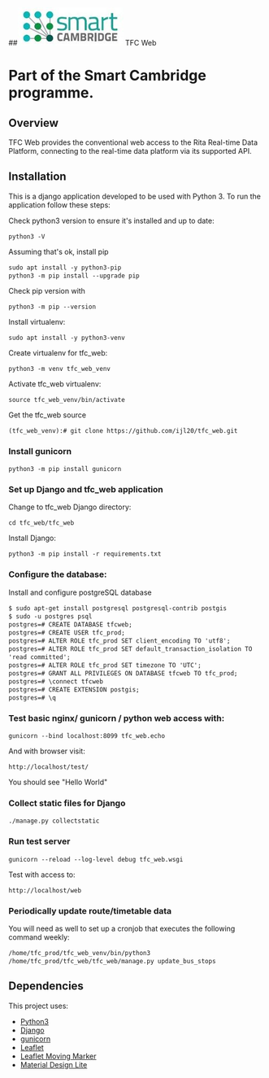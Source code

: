 ##[![Smart Cambridge logo](images/smart_cambridge_logo.jpg)](https://github.com/ijl20/tfc_web) TFC Web

# Part of the Smart Cambridge programme.

## Overview

TFC Web provides the conventional web access to the Rita Real-time Data Platform, connecting to the real-time data
platform via its supported API.

## Installation

This is a django application developed to be used with Python 3. To run the application follow these steps:

Check python3 version to ensure it's installed and up to date:
```
python3 -V
```
Assuming that's ok, install pip
```
sudo apt install -y python3-pip
python3 -m pip install --upgrade pip
```
Check pip version with
```
python3 -m pip --version
```

Install virtualenv:
```
sudo apt install -y python3-venv
```
Create virtualenv for tfc_web:
```
python3 -m venv tfc_web_venv
```
Activate tfc_web virtualenv:
``` 
source tfc_web_venv/bin/activate
```

Get the tfc_web source
```
(tfc_web_venv):# git clone https://github.com/ijl20/tfc_web.git
```

### Install gunicorn
```
python3 -m pip install gunicorn
```

### Set up Django and tfc_web application

Change to tfc_web Django directory:
```
cd tfc_web/tfc_web
```
Install Django:
```
python3 -m pip install -r requirements.txt
```

### Configure the database:
Install and configure postgreSQL database
```
$ sudo apt-get install postgresql postgresql-contrib postgis
$ sudo -u postgres psql
postgres=# CREATE DATABASE tfcweb;
postgres=# CREATE USER tfc_prod;
postgres=# ALTER ROLE tfc_prod SET client_encoding TO 'utf8';
postgres=# ALTER ROLE tfc_prod SET default_transaction_isolation TO 'read committed';
postgres=# ALTER ROLE tfc_prod SET timezone TO 'UTC';
postgres=# GRANT ALL PRIVILEGES ON DATABASE tfcweb TO tfc_prod;
postgres=# \connect tfcweb
postgres=# CREATE EXTENSION postgis;
postgres=# \q
```

### Test basic nginx/ gunicorn / python web access with:
```
gunicorn --bind localhost:8099 tfc_web.echo
```
And with browser visit:
```
http://localhost/test/
```
You should see "Hello World"


### Collect static files for Django
```
./manage.py collectstatic

```

### Run test server
```
gunicorn --reload --log-level debug tfc_web.wsgi
```
Test with access to:
```
http://localhost/web
```

### Periodically update route/timetable data

You will need as well to set up a cronjob that executes the following command weekly:

```
/home/tfc_prod/tfc_web_venv/bin/python3 /home/tfc_prod/tfc_web/tfc_web/manage.py update_bus_stops
```

## Dependencies

This project uses:
- [Python3](https://www.python.org/)
- [Django](https://www.djangoproject.com/)
- [gunicorn](http://gunicorn.org/)
- [Leaflet](http://leafletjs.com/)
- [Leaflet Moving Marker](https://github.com/ewoken/Leaflet.MovingMarker)
- [Material Design Lite](https://getmdl.io/)
